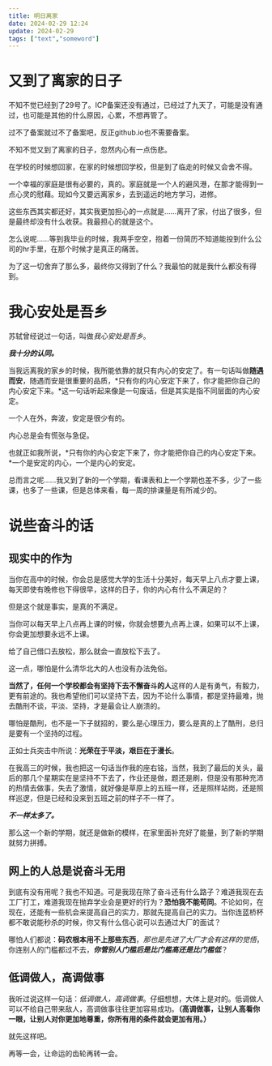 ```yaml
---
title: 明日离家
date: 2024-02-29 12:24
update: 2024-02-29
tags: ["text","someword"]
---
```

# 又到了离家的日子
不知不觉已经到了29号了。ICP备案还没有通过，已经过了九天了，可能是没有通过，也可能是其他的什么原因，心累，不想再管了。  

过不了备案就过不了备案吧，反正github.io也不需要备案。  

不知不觉又到了离家的日子，忽然内心有一点伤悲。  

在学校的时候想回家，在家的时候想回学校，但是到了临走的时候又会舍不得。  

一个幸福的家庭是很有必要的，真的。家庭就是一个人的避风港，在那才能得到一点心灵的慰藉。现如今又要远离家乡，去到遥远的地方学习，进修。  

这些东西其实都还好，其实我更加担心的一点就是……离开了家，付出了很多，但是最终却没有什么收获。我最担心的就是这个。  

怎么说呢……等到我毕业的时候，我两手空空，抱着一份简历不知道能投到什么公司的hr手里，在那个时候才是真正的痛苦。  

为了这一切舍弃了那么多，最终你又得到了什么？我最怕的就是我什么都没有得到。  

# 我心安处是吾乡  
苏轼曾经说过一句话，叫做*我心安处是吾乡*。  

***我十分的认同。***  

当我远离我的家乡的时候，我所能依靠的就只有内心的安定了。有一句话叫做**随遇而安**，随遇而安是很重要的品质，*只有你的内心安定下来了，你才能把你自己的内心安定下来。*这一句话听起来像是一句废话，但是其实是指不同层面的内心安定。  

一个人在外，奔波，安定是很少有的。  

内心总是会有慌张与急促。  

也就正如我所说，*只有你的内心安定下来了，你才能把你自己的内心安定下来。*一个是安定的内心，一个是内心的安定。  

总而言之呢……我又到了新的一个学期，看课表和上一个学期也差不多，少了一些课，也多了一些课，但是总体来看，每一周的排课量是有所减少的。  

# 说些奋斗的话

## 现实中的作为

当你在高中的时候，你会总是感觉大学的生活十分美好，每天早上八点才要上课，每天即使有晚修也下得很早，这样的日子，你的内心有什么不满足的？  

但是这个就是事实，是真的不满足。  

当你可以每天早上八点再上课的时候，你就会想要九点再上课，如果可以不上课，你会更加想要永远不上课。  

给了自己借口去放松，那么就会一直放松下去了。  

这一点，哪怕是什么清华北大的人也没有办法免俗。  

**当然了，任何一个学校都会有坚持下去不懈奋斗的人**这样的人是有勇气，有毅力，更有前途的。我也希望他们可以坚持下去，因为不论什么事情，都是坚持最难，抛去酷刑不谈，平淡、坚持，才是最会让人崩溃的。  

哪怕是酷刑，也不是一下子就招的，要么是心理压力，要么是真的上了酷刑，总归是要有一个坚持的过程。  

正如士兵突击中所说：**光荣在于平淡，艰巨在于漫长**。  

在我高三的时候，我也把这一句话当作我的座右铭，当然，我到了最后的关头，最后的那几个星期实在是坚持不下去了，作业还是做，题还是刷，但是没有那种充沛的热情去做事，失去了激情，就好像是草原上的五班一样，还是照样站岗，还是照样巡逻，但是已经和没来到五班之前的样子不一样了。  

***不一样太多了。***   

那么这一个新的学期，就还是做新的模样，在家里面补充好了能量，到了新的学期就努力拼搏。 

## 网上的人总是说奋斗无用  

到底有没有用呢？我也不知道。可是我现在除了奋斗还有什么路子？难道我现在去工厂打工，难道我现在抛弃学业会是更好的行为？**恐怕我不能苟同**。不论如何，在现在，还能有一些机会来提高自己的实力，那就先提高自己的实力。当你连蓝桥杯都不敢说能秒杀的时候，你又有什么信心说可以去通过大厂的面试？  

哪怕人们都说：**码农根本用不上那些东西**，*那也是先进了大厂才会有这样的觉悟*，你连别人的门槛都过不去，***你管别人门槛后是比门槛高还是比门槛低***？  

## 低调做人，高调做事

我听过说这样一句话：*低调做人，高调做事*。仔细想想，大体上是对的。低调做人可以不给自己带来敌人，高调做事往往更加容易成功。**（高调做事，让别人高看你一眼，让别人对你更加地尊重，你所有用的条件就会更加有用。）**   

就先这样吧。   

再等一会，让命运的齿轮再转一会。  





